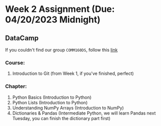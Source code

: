 # Week 2 Assignment (Due: 04/20/2023 Midnight)

## DataCamp

If you couldn't find our group `COMM160DS`, follow this [link](https://support.datacamp.com/hc/en-us/articles/4409828327959-Navigating-DataCamp-Learn-Workspace-Certification-Groups)

### Course:

1.  Introduction to Git (from Week 1, if you've finished, perfect)

### Chapter: 

1. Python Basics (Introduction to Python)
2. Python Lists (Introduction to Python)
3. Understanding NumPy Arrays (Introduction to NumPy)
4. Dictionaries & Pandas (Intermediate Python, we will learn Pandas next Tuesday, you can finish the dictionary part first)